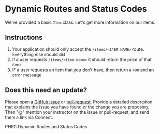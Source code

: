 # Dynamic Routes and Status Codes

We've provided a basic `Item` class. Let's get more information on our items.

## Instructions

  1. Your application should only accept the `/items/<ITEM NAME>` route. Everything else should `404`
  2. If a user requests `/items/<Item Name>` it should return the price of that item
  3. IF a user requests an item that you don't have, then return a `400` and an error message

## Does this need an update?
Please open a [GitHub issue](https://github.com/learn-co-curriculum/phrg-rack-dynamic-routes-lab/issues) or [pull-request](https://github.com/learn-co-curriculum/phrg-rack-dynamic-routes-lab/pulls). Provide a detailed description that explains the issue you have found or the change you are proposing. Then "@" mention your instructor on the issue or pull-request, and send them a link via Connect.

<p data-visibility='hidden'>PHRG Dynamic Routes and Status Codes</p>
